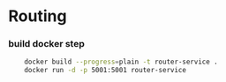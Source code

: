 # Routing

### build docker step

```bash
    docker build --progress=plain -t router-service .
    docker run -d -p 5001:5001 router-service
```
